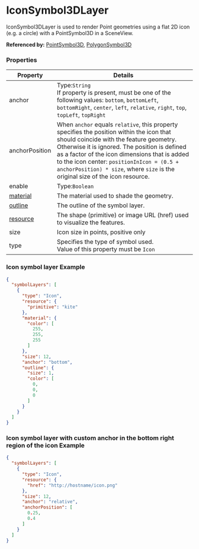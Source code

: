 # IconSymbol3DLayer

IconSymbol3DLayer is used to render Point geometries using a flat 2D icon (e.g. a circle) with a PointSymbol3D in a SceneView.

**Referenced by:** [PointSymbol3D](pointSymbol3D.md), [PolygonSymbol3D](polygonSymbol3D.md)

### Properties

| Property | Details
| --- | ---
| anchor | Type:`String`<br>If property is present, must be one of the following values: `bottom`, `bottomLeft`, `bottomRight`, `center`, `left`, `relative`, `right`, `top`, `topLeft`, `topRight`
| anchorPosition | When `anchor` equals `relative`, this property specifies the position within the icon that should coincide with the feature geometry. Otherwise it is ignored. The position is defined as a factor of the icon dimensions that is added to the icon center: `positionInIcon = (0.5 + anchorPosition) * size`, where `size` is the original size of the icon resource.
| enable | Type:`Boolean`
| [material](material.md) | The material used to shade the geometry.
| [outline](outline.md) | The outline of the symbol layer.
| [resource](iconSymbol3DLayer_resource.md) | The shape (primitive) or image URL (href) used to visualize the features.
| size | Icon size in points, positive only
| type | Specifies the type of symbol used.<br>Value of this property must be `Icon`


### Icon symbol layer Example

```json
{
  "symbolLayers": [
    {
      "type": "Icon",
      "resource": {
        "primitive": "kite"
      },
      "material": {
        "color": [
          255,
          255,
          255
        ]
      },
      "size": 12,
      "anchor": "bottom",
      "outline": {
        "size": 1,
        "color": [
          0,
          0,
          0
        ]
      }
    }
  ]
}
```
### Icon symbol layer with custom anchor in the bottom right region of the icon Example

```json
{
  "symbolLayers": [
    {
      "type": "Icon",
      "resource": {
        "href": "http://hostname/icon.png"
      },
      "size": 12,
      "anchor": "relative",
      "anchorPosition": [
        0.25,
        0.4
      ]
    }
  ]
}
```


